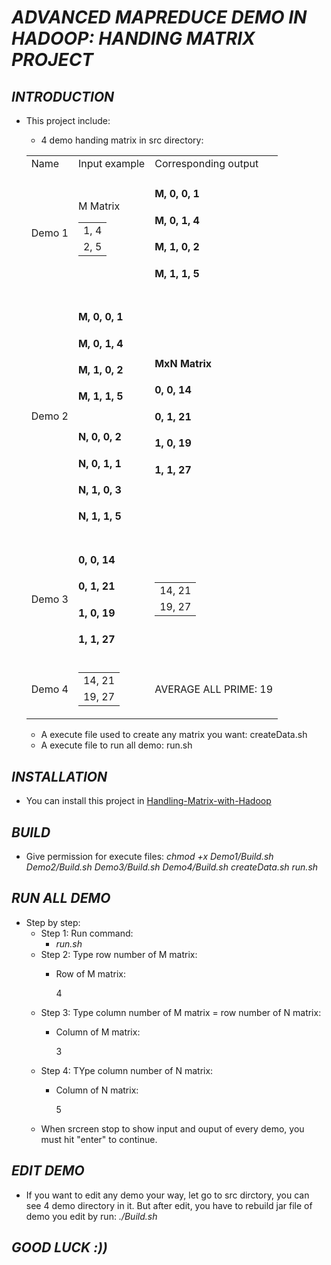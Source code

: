 # ***ADVANCED MAPREDUCE DEMO IN HADOOP: HANDING MATRIX PROJECT***

## ***INTRODUCTION***
* This project include:
    * 4 demo handing matrix in src directory:
    <table>
    <tr>
        <td>Name</td>
        <td>Input example</td>
        <td>Corresponding output</td>
    </tr>
    <tr>
        <td>Demo 1</td>
        <td>
          M Matrix
          <table>
            <tr>
              <td>1, 4</td>
            </tr>
            <tr>
              <td>2, 5</td>
            </tr>
          </table>
        </td>
        <td>
          <h4>M, 0, 0, 1</h4>
          <h4>M, 0, 1, 4</h4>
          <h4>M, 1, 0, 2</h4>
          <h4>M, 1, 1, 5</h4>
        </td>
    </tr>
    <tr>
      <td>
        Demo 2  
      </td>
      <td>
      <div>
        <h4>M, 0, 0, 1</h4>
        <h4>M, 0, 1, 4</h4>
        <h4>M, 1, 0, 2</h4>
        <h4>M, 1, 1, 5</h4>
        <h1></h1>
      </div>
      <div>
        <h4>N, 0, 0, 2</h4>
        <h4>N, 0, 1, 1</h4>
        <h4>N, 1, 0, 3</h4>
        <h4>N, 1, 1, 5</h4>
      </div>
      </td>
      <td>
        <h4>MxN Matrix</h4>
        <h4>0, 0, 14</h4>
        <h4>0, 1, 21</h4>
        <h4>1, 0, 19</h4>
        <h4>1, 1, 27</h4>
      </td>
    </tr>
    <tr>
        <td>Demo 3</td>
        <td>
        <h4>0, 0, 14</h4>
        <h4>0, 1, 21</h4>
        <h4>1, 0, 19</h4>
        <h4>1, 1, 27</h4>
        </td>
        <td>
          <table>
            <tr>
              <td>14, 21</td>
            </tr>
            <tr>
              <td>19, 27</td>
            </tr>
          </table>
        </td>
    </tr>
    <tr>
       <td>
         Demo 4
       </td>
       <td>
          <table>
            <tr>
              <td>14, 21</td>
            </tr>
            <tr>
              <td>19, 27</td>
            </tr>
          </table>
       </td>
       <td>
          AVERAGE ALL PRIME: 19
       </td>
    </tr>
   </table>
   
    * A execute file used to create any matrix you want: createData.sh
    * A execute file to run all demo: run.sh 
  


## ***INSTALLATION***

* You can install this project in [Handling-Matrix-with-Hadoop](https://github.com/ThadaPhan/Handling-Matrix-with-Hadoop.git)

## ***BUILD***

* Give permission for execute files: *chmod +x Demo1/Build.sh Demo2/Build.sh Demo3/Build.sh Demo4/Build.sh createData.sh run.sh*


## ***RUN ALL DEMO***

* Step by step:
  * Step 1: Run command:
    * *run.sh*
  * Step 2: Type row number of M matrix:
    * Row of M matrix:
      
      4
  * Step 3: Type column number of M matrix = row number of N matrix:
    * Column of M matrix:
    
      3
  * Step 4: TYpe column number of N matrix:
    * Column of N matrix:
 
      5
   * When srcreen stop to show input and ouput of every demo, you must hit "enter" to continue.
## ***EDIT DEMO***
* If you want to edit any demo your way, let go to src dirctory, you can see 4 demo directory in it. But after edit, you have to rebuild jar file of demo you edit by run: *./Build.sh*
## ***GOOD LUCK :))***

